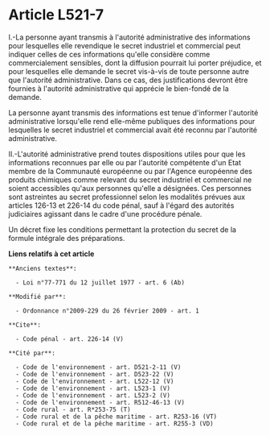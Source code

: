 # Article L521-7

I.-La personne ayant transmis à l'autorité administrative des informations pour lesquelles elle revendique le secret
industriel et commercial peut indiquer celles de ces informations qu'elle considère comme commercialement sensibles, dont la
diffusion pourrait lui porter préjudice, et pour lesquelles elle demande le secret vis-à-vis de toute personne autre que
l'autorité administrative. Dans ce cas, des justifications devront être fournies à l'autorité administrative qui apprécie le
bien-fondé de la demande. 

La personne ayant transmis des informations est tenue d'informer l'autorité administrative lorsqu'elle rend elle-même
publiques des informations pour lesquelles le secret industriel et commercial avait été reconnu par l'autorité
administrative. 

II.-L'autorité administrative prend toutes dispositions utiles pour que les informations reconnues par elle ou par l'autorité
compétente d'un Etat membre de la Communauté européenne ou par l'Agence européenne des produits chimiques comme relevant du
secret industriel et commercial ne soient accessibles qu'aux personnes qu'elle a désignées. Ces personnes sont astreintes au
secret professionnel selon les modalités prévues aux articles 126-13 et 226-14 du code pénal, sauf à l'égard des autorités
judiciaires agissant dans le cadre d'une procédure pénale. 

Un décret fixe les conditions permettant la protection du secret de la formule intégrale des préparations.

**Liens relatifs à cet article**

	**Anciens textes**:

	  - Loi n°77-771 du 12 juillet 1977 - art. 6 (Ab)

	**Modifié par**:

	  - Ordonnance n°2009-229 du 26 février 2009 - art. 1

	**Cite**:

	  - Code pénal - art. 226-14 (V)

	**Cité par**:

	  - Code de l'environnement - art. D521-2-11 (V)
	  - Code de l'environnement - art. D523-22 (V)
	  - Code de l'environnement - art. L522-12 (V)
	  - Code de l'environnement - art. L523-1 (V)
	  - Code de l'environnement - art. L523-2 (V)
	  - Code de l'environnement - art. R512-46-13 (V)
	  - Code rural - art. R*253-75 (T)
	  - Code rural et de la pêche maritime - art. R253-16 (VT)
	  - Code rural et de la pêche maritime - art. R255-3 (VD)
